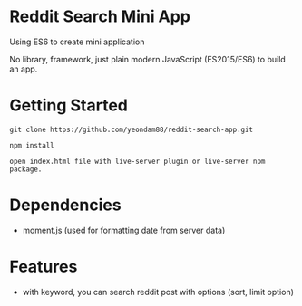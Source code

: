 # Reddit Search Mini App
Using ES6 to create mini application

No library, framework, just plain modern JavaScript (ES2015/ES6) to build an app.


# Getting Started
```
git clone https://github.com/yeondam88/reddit-search-app.git

npm install

open index.html file with live-server plugin or live-server npm package.

```

# Dependencies
- moment.js (used for formatting date from server data)

# Features
- with keyword, you can search reddit post with options (sort, limit option)
